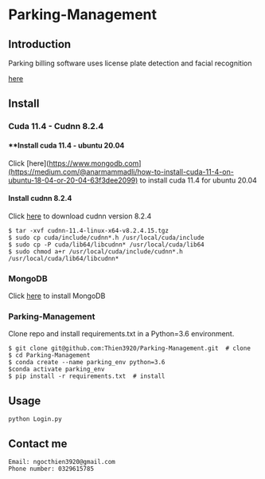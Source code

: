 # Parking-Management
## Introduction
Parking billing software uses license plate detection and facial recognition
 
[here](https://user-images.githubusercontent.com/87056480/172690680-b265082f-240a-4bac-aaa1-fd3597ac64de.mp4)
## Install
### **Cuda 11.4 - Cudnn 8.2.4**
#### **Install cuda 11.4 - ubuntu 20.04

Click [here](https://www.mongodb.com](https://medium.com/@anarmammadli/how-to-install-cuda-11-4-on-ubuntu-18-04-or-20-04-63f3dee2099) to install cuda 11.4 for ubuntu 20.04

#### **Install cudnn 8.2.4**

Click [here](https://developer.nvidia.com/rdp/cudnn-archive) to download cudnn version 8.2.4

```
$ tar -xvf cudnn-11.4-linux-x64-v8.2.4.15.tgz
$ sudo cp cuda/include/cudnn*.h /usr/local/cuda/include 
$ sudo cp -P cuda/lib64/libcudnn* /usr/local/cuda/lib64 
$ sudo chmod a+r /usr/local/cuda/include/cudnn*.h /usr/local/cuda/lib64/libcudnn*
```

### **MongoDB**
Click [here](https://www.mongodb.com) to install MongoDB
### **Parking-Management**
Clone repo and install requirements.txt in a Python=3.6 environment.
```
$ git clone git@github.com:Thien3920/Parking-Management.git  # clone
$ cd Parking-Management
$ conda create --name parking_env python=3.6
$conda activate parking_env
$ pip install -r requirements.txt  # install
```

## Usage
```
python Login.py
```
## Contact me
``` 
Email: ngocthien3920@gmail.com
Phone number: 0329615785
```
